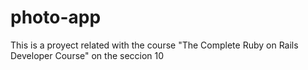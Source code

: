 # photo-app
This is a proyect related with the course "The Complete Ruby on Rails Developer Course" on the seccion 10
